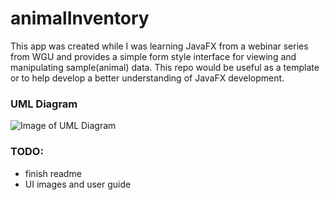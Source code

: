 # animalInventory
This app was created while I was learning JavaFX from a webinar series from WGU and provides a simple form style interface for viewing and manipulating sample(animal) data.  This repo would be useful as a template or to help develop a better understanding of JavaFX development.


### UML Diagram

![Image of UML Diagram](https://trello-attachments.s3.amazonaws.com/5d192ca998e55f4f79dc0176/864x398/4a461acbfd13ba8e95d134e96e8f10a3/image.png)

### TODO:
- finish readme
- UI images and user guide
